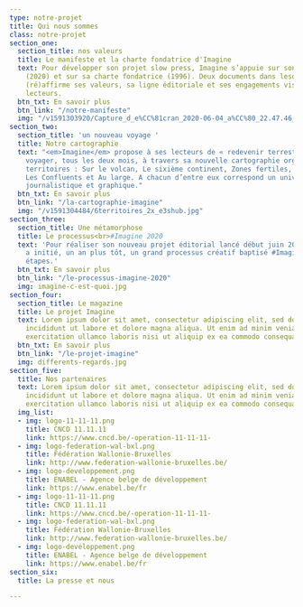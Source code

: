 ```yaml
---
type: notre-projet
title: Qui nous sommes
class: notre-projet
section_one:
  section_title: nos valeurs
  title: Le manifeste et la charte fondatrice d'Imagine
  text: Pour développer son projet slow press, Imagine s’appuie sur son manifeste
    (2020) et sur sa charte fondatrice (1996). Deux documents dans lesquels le magazine
    (ré)affirme ses valeurs, sa ligne éditoriale et ses engagements vis-à-vis des
    lecteurs.
  btn_txt: En savoir plus
  btn_link: "/notre-manifeste"
  img: "/v1591303920/Capture_d_e%CC%81cran_2020-06-04_a%CC%80_22.47.46_kyoepi.png"
section_two:
  section_title: 'un nouveau voyage '
  title: Notre cartographie
  text: "<em>Imagine</em> propose à ses lecteurs de « redevenir terrestres » et de
    voyager, tous les deux mois, à travers sa nouvelle cartographie organisée en six
    territoires : Sur le volcan, Le sixième continent, Zones fertiles, Terra incognita,
    Les Confluents et Au large. A chacun d’entre eux correspond un univers thématique,
    journalistique et graphique."
  btn_txt: En savoir plus
  btn_link: "/la-cartographie-imagine"
  img: "/v1591304484/6territoires_2x_e3shub.jpg"
section_three:
  section_title: Une métamorphose
  title: Le processus<br>#Imagine 2020
  text: 'Pour réaliser son nouveau projet éditorial lancé début juin 2020, Imagine
    a initié, un an plus tôt, un grand processus créatif baptisé #Imagine2020 en huit
    étapes.'
  btn_txt: En savoir plus
  btn_link: "/le-processus-imagine-2020"
  img: imagine-c-est-quoi.jpg
section_four:
  section_title: Le magazine
  title: Le projet Imagine
  text: Lorem ipsum dolor sit amet, consectetur adipiscing elit, sed do eiusmod tempor
    incididunt ut labore et dolore magna aliqua. Ut enim ad minim veniam, quis nostrud
    exercitation ullamco laboris nisi ut aliquip ex ea commodo consequat.
  btn_txt: En savoir plus
  btn_link: "/le-projet-imagine"
  img: differents-regards.jpg
section_five:
  title: Nos partenaires
  text: Lorem ipsum dolor sit amet, consectetur adipiscing elit, sed do eiusmod tempor
    incididunt ut labore et dolore magna aliqua. Ut enim ad minim veniam, quis nostrud
    exercitation ullamco laboris nisi ut aliquip ex ea commodo consequat.
  img_list:
  - img: logo-11-11-11.png
    title: CNCD 11.11.11
    link: https://www.cncd.be/-operation-11-11-11-
  - img: logo-federation-wal-bxl.png
    title: Fédération Wallonie-Bruxelles
    link: http://www.federation-wallonie-bruxelles.be/
  - img: logo-developpement.png
    title: ENABEL - Agence belge de développement
    link: https://www.enabel.be/fr
  - img: logo-11-11-11.png
    title: CNCD 11.11.11
    link: https://www.cncd.be/-operation-11-11-11-
  - img: logo-federation-wal-bxl.png
    title: Fédération Wallonie-Bruxelles
    link: http://www.federation-wallonie-bruxelles.be/
  - img: logo-developpement.png
    title: ENABEL - Agence belge de développement
    link: https://www.enabel.be/fr
section_six:
  title: La presse et nous

---
```

